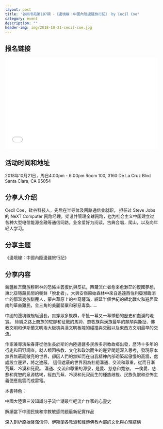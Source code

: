 ```yaml
---
layout: post
title: "谷雨书苑第187期 -《邊境線：中國內陸邊疆旅行記》 by Cecil Coe"
category: event
description: ""
header-img: img/2018-10-21-cecil-coe.jpg
---
```


## 报名链接
<div style="width:100%; text-align:left;" ><iframe src="//eventbrite.com/tickets-external?eid=51402214407&ref=etckt" frameborder="0" height="300" width="100%" vspace="0" hspace="0" marginheight="5" marginwidth="5" scrolling="auto" allowtransparency="true"></iframe></div>

## 活动时间和地址
2018年10月21日，周日4:00pm - 6:00pm
Room 100, 3160 De La Cruz Blvd Santa Clara, CA 95054

## 分享人介绍
Cecil Coe，硅谷科技人，先后在半导体及网路通信业就职， 担任过 Steve Jobs 的 NeXT Computer 网路经理，架设并管理全球网路，也为社会主义中国建立过各种大型电信能源金融等通信网路。业余爱好为阅读，古典合唱，爬山，以及向年轻人学习。

## 分享主题
《邊境線：中國內陸邊疆旅行記》


## 分享内容 
新疆維吾爾族穆斯林的恐怖主義復仇與反抗，西藏流亡者愈來愈渺茫的復國夢想，東北亞隱藏民間的朝鮮「脫北者｣，大興安嶺原始森林中來自遙遠西伯利亞瀕臨消亡的鄂溫克族馴鹿人，蒙古草原上的神奇薩滿，綿延半個世紀的緬北戰火和避居雲南的華裔難民，金三角的美麗罌粟和邪惡毒梟……

中國的邊境線蜿蜒漫長，貫穿眾多族群，牽扯一幕又一幕悸動的歷史和血淚的現實。
絲綢之路上商旅的駝隊和征戰的馬蹄、遊牧族與漢族最早的頡頏與撕扯、佛教文明和伊斯蘭文明兩大板塊與漢文明板塊的碰撞與交融以及東西方文明最早的交流。

作家兼導演柴春芽從他生長於斯的內陸邊疆多民族多宗教故鄉出發，歷時十多年的行走和田野調查，就人類因宗教、文化和政治而生的邊界問題深入思考，發現原本無界無蔽而敞亮的世界，卻因人們的無知而在自我精神內部砌築起傲慢的高牆，處處設立邊界，將之遮蔽。
這個遮蔽的世界因為杜絕溝通、交流和尊重，從而日漸荒蕪、冷漠和死寂。
溝通、交流和尊重的源泉，是愛、慈悲和寬恕。
一俟愛、慈悲和寬恕的泉源枯竭，經由荒蕪、冷漠和死寂而生的種族歧視、民族仇恨和恐怖主義便應風雲而成雷電。

 

本書特色：

中國大陸第三波知識分子流亡潮最年輕流亡作家的心靈史

解讀當下中國民族和宗教敏感問題最新紀實作品

深入剖析原始薩滿信仰、伊斯蘭各教派和藏傳佛教內部的文化與心理結構
